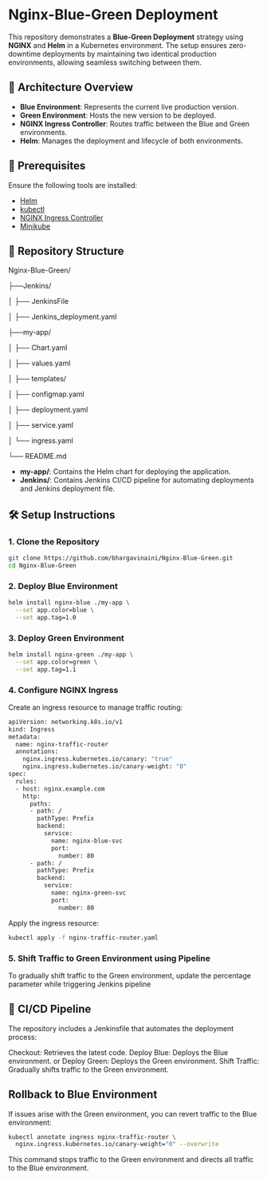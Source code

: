 # Nginx-Blue-Green Deployment

This repository demonstrates a **Blue-Green Deployment** strategy using **NGINX** and **Helm** in a Kubernetes environment. The setup ensures zero-downtime deployments by maintaining two identical production environments, allowing seamless switching between them.

## 🧪 Architecture Overview

- **Blue Environment**: Represents the current live production version.
- **Green Environment**: Hosts the new version to be deployed.
- **NGINX Ingress Controller**: Routes traffic between the Blue and Green environments.
- **Helm**: Manages the deployment and lifecycle of both environments.

## 🚀 Prerequisites

Ensure the following tools are installed:

- [Helm](https://helm.sh/docs/intro/install/)
- [kubectl](https://kubernetes.io/docs/tasks/tools/install-kubectl/)
- [NGINX Ingress Controller](https://kubernetes.github.io/ingress-nginx/deploy/)
- [Minikube](https://minikube.sigs.k8s.io/docs/start/) 

## 📁 Repository Structure

Nginx-Blue-Green/

├──Jenkins/

│  ├── JenkinsFile

│  ├── Jenkins_deployment.yaml

├──my-app/

│  ├── Chart.yaml

│  ├── values.yaml

│  ├── templates/

│       ├── configmap.yaml

│       ├── deployment.yaml

│       ├── service.yaml

│       └── ingress.yaml

└── README.md


- **my-app/**: Contains the Helm chart for deploying the application.
- **Jenkins/**: Contains Jenkins CI/CD pipeline for automating deployments and Jenkins deployment file.

## 🛠️ Setup Instructions

### 1. Clone the Repository

```bash
git clone https://github.com/bhargavinaini/Nginx-Blue-Green.git
cd Nginx-Blue-Green
```

### 2. Deploy Blue Environment
```bash
helm install nginx-blue ./my-app \
  --set app.color=blue \
  --set app.tag=1.0
```
### 3. Deploy Green Environment
``` bash
helm install nginx-green ./my-app \
  --set app.color=green \
  --set app.tag=1.1
```
### 4. Configure NGINX Ingress
Create an ingress resource to manage traffic routing:
``` bash
apiVersion: networking.k8s.io/v1
kind: Ingress
metadata:
  name: nginx-traffic-router
  annotations:
    nginx.ingress.kubernetes.io/canary: "true"
    nginx.ingress.kubernetes.io/canary-weight: "0"
spec:
  rules:
  - host: nginx.example.com
    http:
      paths:
      - path: /
        pathType: Prefix
        backend:
          service:
            name: nginx-blue-svc
            port:
              number: 80
      - path: /
        pathType: Prefix
        backend:
          service:
            name: nginx-green-svc
            port:
              number: 80
```

Apply the ingress resource:

``` bash
kubectl apply -f nginx-traffic-router.yaml
```

### 5. Shift Traffic to Green Environment using Pipeline 

To gradually shift traffic to the Green environment, update the percentage parameter while triggering Jenkins pipeline

## 🧪 CI/CD Pipeline
The repository includes a Jenkinsfile that automates the deployment process:

Checkout: Retrieves the latest code.
Deploy Blue: Deploys the Blue environment. or 
Deploy Green: Deploys the Green environment.
Shift Traffic: Gradually shifts traffic to the Green environment.

## Rollback to Blue Environment
If issues arise with the Green environment, you can revert traffic to the Blue environment:

```bash
kubectl annotate ingress nginx-traffic-router \
  nginx.ingress.kubernetes.io/canary-weight="0" --overwrite
```
This command stops traffic to the Green environment and directs all traffic to the Blue environment.



